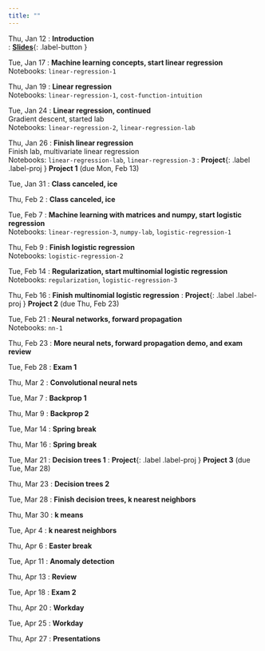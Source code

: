 ```yaml
---
title: ""
---
```


Thu, Jan 12
: **Introduction**  
: [**Slides**](lectures/intro/ml-day1-slides.pdf){: .label-button } 

Tue, Jan 17
: **Machine learning concepts, start linear regression**  
  Notebooks: `linear-regression-1`

Thu, Jan 19
: **Linear regression**  
  Notebooks: `linear-regression-1`, `cost-function-intuition`

Tue, Jan 24
: **Linear regression, continued**  
  Gradient descent, started lab  
  Notebooks: `linear-regression-2`, `linear-regression-lab`
  
Thu, Jan 26
: **Finish linear regression**  
  Finish lab, multivariate linear regression  
  Notebooks:  `linear-regression-lab`, `linear-regression-3`
: **Project**{: .label .label-proj } **Project 1** (due Mon, Feb 13)
  
Tue, Jan 31
: **Class canceled, ice**

Thu, Feb 2
: **Class canceled, ice**

Tue, Feb 7
: **Machine learning with matrices and numpy, start logistic regression**  
  Notebooks: `linear-regression-3`, `numpy-lab`, `logistic-regression-1`

Thu, Feb 9
: **Finish logistic regression**  
  Notebooks: `logistic-regression-2`

Tue, Feb 14
: **Regularization, start multinomial logistic regression**  
  Notebooks: `regularization`, `logistic-regression-3`

Thu, Feb 16
: **Finish multinomial logistic regression**
: **Project**{: .label .label-proj } **Project 2** (due Thu, Feb 23)

Tue, Feb 21
: **Neural networks, forward propagation**  
  Notebooks: `nn-1`

Thu, Feb 23
: **More neural nets, forward propagation demo, and exam review**  

Tue, Feb 28
: **Exam 1**  

Thu, Mar 2
: **Convolutional neural nets**  

Tue, Mar 7
: **Backprop 1**  

Thu, Mar 9
: **Backprop 2**  

Tue, Mar 14
: **Spring break**  

Thu, Mar 16
: **Spring break**  

Tue, Mar 21
: **Decision trees 1**
: **Project**{: .label .label-proj } **Project 3** (due Tue, Mar 28)

Thu, Mar 23
: **Decision trees 2**  

Tue, Mar 28
: **Finish decision trees, k nearest neighbors**  

Thu, Mar 30
: **k means**  

Tue, Apr 4
: **k nearest neighbors**  

Thu, Apr 6
: **Easter break** 
 
Tue, Apr 11
: **Anomaly detection**  

Thu, Apr 13
: **Review**  

Tue, Apr 18
: **Exam 2**  

Thu, Apr 20
: **Workday**  

Tue, Apr 25
: **Workday**  

Thu, Apr 27
: **Presentations**  
